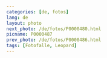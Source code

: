 ```yaml
---
categories: [de, fotos]
lang: de
layout: photo
next_photo: /de/fotos/P0000480.html
picname: P0000487
prev_photo: /de/fotos/P0000486.html
tags: [Fotofalle, Leopard]
---
```

